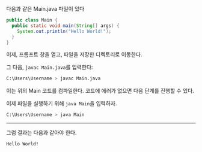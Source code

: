 다음과 같은 Main.java 파일이 있다
```java
public class Main {
  public static void main(String[] args) {
    System.out.println("Hello World!");
  }
}
```

이제, 프롬프트 창을 열고, 파일을 저장한 디렉토리로 이동한다.

그 다음, `javac Main.java`를 입력한다:
```bash
C:\Users\Username > javac Main.java
```
이는 위의 Main 코드를 컴파일한다.
코드에 에러가 없으면 다음 단계를 진행할 수 있다.

이제 파일을 실행하기 위해 `java Main`을 입력하자.
```bash
C:\Users\Username > java Main
```
<hr>

그럼 결과는 다음과 같아야 한다.
```
Hello World!
```